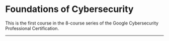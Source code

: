 # Foundations of Cybersecurity

This is the first course in the 8-course series of the Google Cybersecurity Professional Certification.

----------
